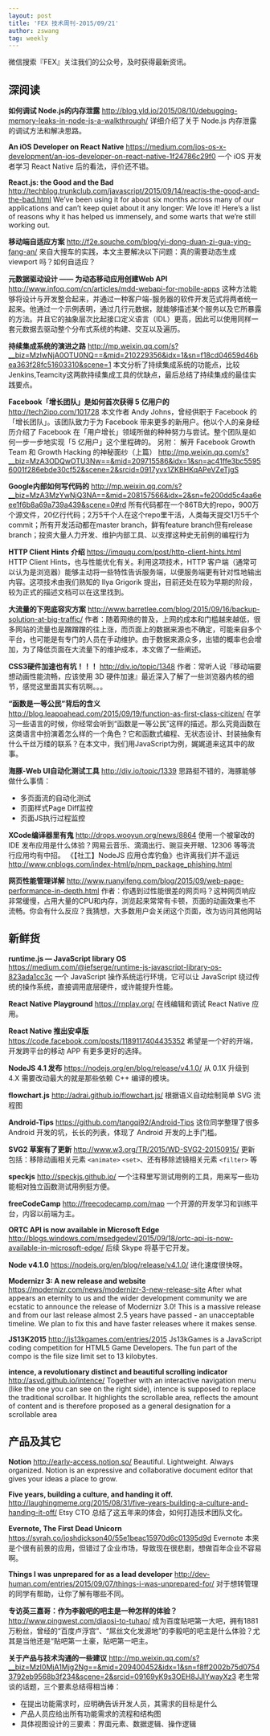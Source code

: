 ```yaml
---
layout: post
title: 'FEX 技术周刊-2015/09/21'
author: zswang
tag: weekly
---
```


微信搜索『FEX』关注我们的公众号，及时获得最新资讯。

## 深阅读

**如何调试 Node.js的内存泄露** 
http://blog.yld.io/2015/08/10/debugging-memory-leaks-in-node-js-a-walkthrough/ 
详细介绍了关于 Node.js 内存泄露的调试方法和解决思路。 

**An iOS Developer on React Native** 
https://medium.com/ios-os-x-development/an-ios-developer-on-react-native-1f24786c29f0 
一个 iOS 开发者学习 React Native 后的看法，评价还不错。 

**React.js: the Good and the Bad** 
http://techblog.trunkclub.com/javascript/2015/09/14/reactjs-the-good-and-the-bad.html 
We’ve been using it for about six months across many of our applications and can’t keep quiet about it any longer: We love it! Here’s a list of reasons why it has helped us immensely, and some warts that we’re still working out. 

**移动端自适应方案** 
http://f2e.souche.com/blog/yi-dong-duan-zi-gua-ying-fang-an/ 
来自大搜车的实践，本文主要解决以下问题：真的需要动态生成 viewport 吗？如何自适应？ 

**元数据驱动设计 —— 为动态移动应用创建Web API** 
http://www.infoq.com/cn/articles/mdd-webapi-for-mobile-apps 
这种方法能够将设计与开发整合起来，并通过一种客户端-服务器的软件开发范式将两者统一起来。他通过一个示例表明，通过几行元数据，就能够描述某个服务以及它所暴露的方法。并且它的抽象层次比起接口定义语言（IDL）更高，因此可以使用同样一套元数据去驱动整个分布式系统的构建、交互以及遍历。

**持续集成系统的演进之路** 
http://mp.weixin.qq.com/s?__biz=MzIwNjA0OTU0NQ==&mid=210229356&idx=1&sn=f18cd04659d46bea363f28fc51603310&scene=1 
本文分析了持续集成系统的功能点，比较Jenkins,Teamcity这两款持续集成工具的优缺点，最后总结了持续集成的最佳实践要点。

**Facebook「增长团队」是如何首次获得 5 亿用户的** 
http://tech2ipo.com/101728 
本文作者 Andy Johns，曾经供职于 Facebook 的「增长团队」。该团队致力于为 Facebook 带来更多的新用户。他以个人的亲身经历介绍了 Facebook 在「用户增长」领域所做的种种努力与尝试。整个团队是如何一步一步地实现「5 亿用户」这个里程碑的。 另附：
解开 Facebook Growth Team 和 Growth Hacking 的神秘面纱（上篇） http://mp.weixin.qq.com/s?__biz=MzA3ODQwOTU3Nw==&mid=209715586&idx=1&sn=ac41ffe3bc55956001f286ebde30cf52&scene=2&srcid=0917yvx1ZKBHKqAPeVZeTjgS 

**Google内部如何写代码的** 
http://mp.weixin.qq.com/s?__biz=MzA3MzYwNjQ3NA==&mid=208157566&idx=2&sn=fe200dd5c4aa6eee1f6b8a69a739a439&scene=0#rd 
所有代码都在一个86TB大的repo，900万个源文件，20亿行代码；2万5千个人在这个repo里干活，人类每天提交1万5千个commit；所有开发活动都在master branch，鲜有feature branch但有release branch；投资大量人力开发、维护内部工具、以支撑这种史无前例的编程行为 

**HTTP Client Hints 介绍** 
https://imququ.com/post/http-client-hints.html 
HTTP Client Hints，也与性能优化有关。利用这项技术，HTTP 客户端（通常可以认为是浏览器）能够主动将一些特性告诉服务端，以便服务端更有针对性地输出内容。这项技术由我们熟知的 Ilya Grigorik 提出，目前还处在较为早期的阶段，较为正式的描述文档可以在这里找到。 

**大流量的下兜底容灾方案** 
http://www.barretlee.com/blog/2015/09/16/backup-solution-at-big-traffic/ 
作者：随着网络的普及，上网的成本和门槛越来越低，很多网站的流量也是蹭蹭蹭的往上涨，而页面上的数据来源也不确定，可能来自多个平台，也可能是有专门的人员在手动维护。由于数据来源众多，出错的概率也会增加，为了降低页面在大流量下的维护成本，本文做了一些阐述。 

**CSS3硬件加速也有坑！！！**
http://div.io/topic/1348 
作者：常听人说『移动端要想动画性能流畅，应该使用 3D 硬件加速』最近深入了解了一些浏览器内核的细节，感觉这里面其实有坑啊。。。

**“函数是一等公民”背后的含义** 
http://blog.leapoahead.com/2015/09/19/function-as-first-class-citizen/ 
在学习一些语言的时候，你经常会听到“函数是一等公民”这样的描述。那么究竟函数在这类语言中扮演着怎么样的一个角色？它和函数式编程、无状态设计、封装抽象有什么千丝万缕的联系？在本文中，我们用JavaScript为例，娓娓道来这其中的故事。

**海豚-Web UI自动化测试工具** 
http://div.io/topic/1339 
思路挺不错的，海豚能够做什么事情：
- 多页面流的自动化测试
- 页面样式Page Diff监控
- 页面JS执行过程监控

**XCode编译器里有鬼**
http://drops.wooyun.org/news/8864 
使用一个被窜改的 IDE 发布应用是什么体验？网易云音乐、滴滴出行、豌豆夹开眼、12306 等等流行应用均有中招。
《【社工】NodeJS 应用仓库钓鱼》也许离我们并不遥远 http://www.cnblogs.com/index-html/p/npm_package_phishing.html 


**网页性能管理详解**
http://www.ruanyifeng.com/blog/2015/09/web-page-performance-in-depth.html 
作者：你遇到过性能很差的网页吗？这种网页响应非常缓慢，占用大量的CPU和内存，浏览起来常常有卡顿，页面的动画效果也不流畅。你会有什么反应？我猜想，大多数用户会关闭这个页面，改为访问其他网站

## 新鲜货 

**runtime.js — JavaScript library OS**
https://medium.com/@iefserge/runtime-js-javascript-library-os-823ada1cc3c
一个 JavaScript 操作系统运行环境，它可以让 JavaScript 绕过传统的操作系统，直接调用底层硬件，或许能提升性能。

**React Native Playground**
https://rnplay.org/
在线编辑和调试 React Native 应用。

**React Native 推出安卓版** 
https://code.facebook.com/posts/1189117404435352 
希望是一个好的开端，开发跨平台的移动 APP 有更多更好的选择。 

**NodeJS 4.1 发布**
https://nodejs.org/en/blog/release/v4.1.0/
从 0.1X 升级到 4.X 需要改动最大的就是那些依赖 C++ 编译的模块。

**flowchart.js** 
http://adrai.github.io/flowchart.js/ 
根据语义自动绘制简单 SVG 流程图 

**Android-Tips** 
https://github.com/tangqi92/Android-Tips 
这位同学整理了很多 Android 开发的坑，长长的列表，体现了 Android 开发的上手门槛。 

**SVG2 草案有了更新**
http://www.w3.org/TR/2015/WD-SVG2-20150915/ 
更新包括：移除动画相关元素 `<animate>` `<set>`、还有移除滤镜相关元素 `<filter>` 等

**speckjs**
http://speckjs.github.io/ 
一个注释里写测试用例的工具，用来写一些功能相对独立函数测试用例挺方便。 

**freeCodeCamp**
http://freecodecamp.com/map 
一个开源的开发学习和训练平台，内容以前端为主。 

**ORTC API is now available in Microsoft Edge**
http://blogs.windows.com/msedgedev/2015/09/18/ortc-api-is-now-available-in-microsoft-edge/
后续 Skype 将基于它开发。

**Node v4.1.0** 
https://nodejs.org/en/blog/release/v4.1.0/ 
进化速度很快呀。

**Modernizr 3: A new release and website** 
https://modernizr.com/news/modernizr-3-new-release-site 
After what appears an eternity to us and the wider development community we are ecstatic to announce the release of Modernizr 3.0! This is a massive release and from our last release almost 2.5 years have passed - an unacceptable timeline. We plan to fix this and have faster releases where it makes sense. 

**JS13K2015** 
http://js13kgames.com/entries/2015 
Js13kGames is a JavaScript coding competition for HTML5 Game Developers. The fun part of the compo is the file size limit set to 13 kilobytes. 

**intence, a revolutionary distinct and beautiful scrolling indicator** 
http://asvd.github.io/intence/ 
Together with an interactive navigation menu (like the one you can see on the right side), intence is supposed to replace the traditional scrollbar. It highlights the scrollable area, reflects the amount of content and is therefore proposed as a general designation for a scrollable area 

## 产品及其它

**Notion** 
http://early-access.notion.so/ 
Beautiful. Lightweight. Always organized. Notion is an expressive and collaborative document editor that gives your ideas a place to grow. 

**Five years, building a culture, and handing it off.** 
http://laughingmeme.org/2015/08/31/five-years-building-a-culture-and-handing-it-off/ 
Etsy CTO 总结了这五年来的体会，如何打造技术团队文化。 

**Evernote, The First Dead Unicorn**
https://syrah.co/joshdickson40/55e1beac15970d6c01395d9d 
Evernote 本来是个很有前景的应用，但错过了企业市场，导致现在很悲剧，想做百年企业不容易啊。 

**Things I was unprepared for as a lead developer**
http://dev-human.com/entries/2015/09/07/things-i-was-unprepared-for/ 
对于想转管理的同学有帮助，让你了解有哪些不同。 

**专访英三嘉哥：作为李毅吧的吧主是一种怎样的体验？**
http://www.pingwest.com/diaosi-to-tuhao/ 
成为百度贴吧第一大吧，拥有1881万粉丝，曾经的“百度卢浮宫”、“屌丝文化发源地”的李毅吧的吧主是什么体验？尤其是当他还是“贴吧第一土豪，贴吧第一吧主。 

**关于产品与技术沟通的一些建议** 
http://mp.weixin.qq.com/s?__biz=MzI0MjA1Mjg2Ng==&mid=209400452&idx=1&sn=f8ff2002b75d07543792eb9568b3f234&scene=2&srcid=09169yK9s3OEH8JJlYwayXz3 
老生常谈的话题，三个要素总结得相当棒： 
- 在提出功能需求时，应明确告诉开发人员，其需求的目标是什么 
- 产品人员应给出所有功能需求的流程和结构图 
- 具体视图设计的三要素：界面元素、数据逻辑、操作逻辑 
